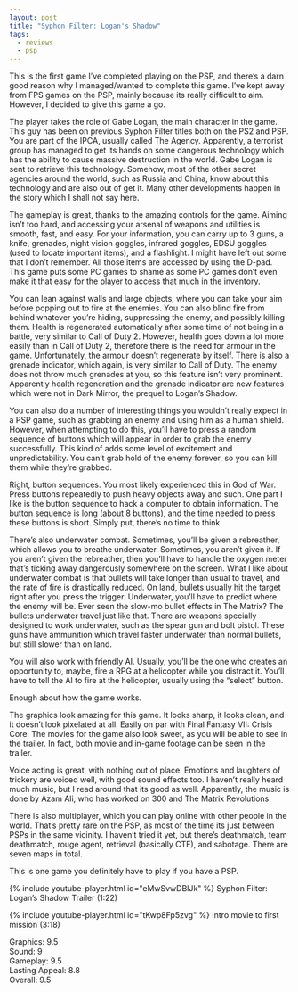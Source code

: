 ```yaml
---
layout: post
title: "Syphon Filter: Logan's Shadow"
tags:
  - reviews
  - psp
---
```


This is the first game I’ve completed playing on the PSP, and there’s a darn good reason why I managed/wanted to complete this game. I’ve kept away from FPS games on the PSP, mainly because its really difficult to aim. However, I decided to give this game a go.

The player takes the role of Gabe Logan, the main character in the game. This guy has been on previous Syphon Filter titles both on the PS2 and PSP. You are part of the IPCA, usually called The Agency. Apparently, a terrorist group has managed to get its hands on some dangerous technology which has the ability to cause massive destruction in the world. Gabe Logan is sent to retrieve this technology. Somehow, most of the other secret agencies around the world, such as Russia and China, know about this technology and are also out of get it. Many other developments happen in the story which I shall not say here.

The gameplay is great, thanks to the amazing controls for the game. Aiming isn’t too hard, and accessing your arsenal of weapons and utilities is smooth, fast, and easy. For your information, you can carry up to 3 guns, a knife, grenades, night vision goggles, infrared goggles, EDSU goggles (used to locate important items), and a flashlight. I might have left out some that I don’t remember. All those items are accessed by using the D-pad. This game puts some PC games to shame as some PC games don’t even make it that easy for the player to access that much in the inventory.

You can lean against walls and large objects, where you can take your aim before popping out to fire at the enemies. You can also blind fire from behind whatever you’re hiding, suppressing the enemy, and possibly killing them. Health is regenerated automatically after some time of not being in a battle, very similar to Call of Duty 2. However, health goes down a lot more easily than in Call of Duty 2, therefore there is the need for armour in the game. Unfortunately, the armour doesn’t regenerate by itself. There is also a grenade indicator, which again, is very similar to Call of Duty. The enemy does not throw much grenades at you, so this feature isn’t very prominent. Apparently health regeneration and the grenade indicator are new features which were not in Dark Mirror, the prequel to Logan’s Shadow.

You can also do a number of interesting things you wouldn’t really expect in a PSP game, such as grabbing an enemy and using him as a human shield. However, when attempting to do this, you’ll have to press a random sequence of buttons which will appear in order to grab the enemy successfully. This kind of adds some level of excitement and unpredictability. You can’t grab hold of the enemy forever, so you can kill them while they’re grabbed.

Right, button sequences. You most likely experienced this in God of War. Press buttons repeatedly to push heavy objects away and such. One part I like is the button sequence to hack a computer to obtain information. The button sequence is long (about 8 buttons), and the time needed to press these buttons is short. Simply put, there’s no time to think.

There’s also underwater combat. Sometimes, you’ll be given a rebreather, which allows you to breathe underwater. Sometimes, you aren’t given it. If you aren’t given the rebreather, then you’ll have to handle the oxygen meter that’s ticking away dangerously somewhere on the screen. What I like about underwater combat is that bullets will take longer than usual to travel, and the rate of fire is drastically reduced. On land, bullets usually hit the target right after you press the trigger. Underwater, you’ll have to predict where the enemy will be. Ever seen the slow-mo bullet effects in The Matrix? The bullets underwater travel just like that. There are weapons specially designed to work underwater, such as the spear gun and bolt pistol. These guns have ammunition which travel faster underwater than normal bullets, but still slower than on land.

You will also work with friendly AI. Usually, you’ll be the one who creates an opportunity to, maybe, fire a RPG at a helicopter while you distract it. You’ll have to tell the AI to fire at the helicopter, usually using the “select” button.

Enough about how the game works.

The graphics look amazing for this game. It looks sharp, it looks clean, and it doesn’t look pixelated at all. Easily on par with Final Fantasy VII: Crisis Core. The movies for the game also look sweet, as you will be able to see in the trailer. In fact, both movie and in-game footage can be seen in the trailer.

Voice acting is great, with nothing out of place. Emotions and laughters of trickery are voiced well, with good sound effects too. I haven’t really heard much music, but I read around that its good as well. Apparently, the music is done by Azam Ali, who has worked on 300 and The Matrix Revolutions.

There is also multiplayer, which you can play online with other people in the world. That’s pretty rare on the PSP, as most of the time its just between PSPs in the same vicinity. I haven’t tried it yet, but there’s deathmatch, team deathmatch, rouge agent, retrieval (basically CTF), and sabotage. There are seven maps in total.

This is one game you definitely have to play if you have a PSP.

{% include youtube-player.html id="eMwSvwDBlJk" %}
Syphon Filter: Logan’s Shadow Trailer (1:22)

{% include youtube-player.html id="tKwp8Fp5zvg" %}
Intro movie to first mission (3:18)

Graphics: 9.5<br />
Sound: 9<br />
Gameplay: 9.5<br />
Lasting Appeal: 8.8<br />
Overall: 9.5